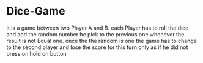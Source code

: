 # Dice-Game
It is a game between two Player A and B. each Player has to roll the dice and add the random number he pick to the previous one whenever the result is not Equal one. once the the random is one the game has to change to the second player and lose the score for this turn only as if he did not press on hold on button
